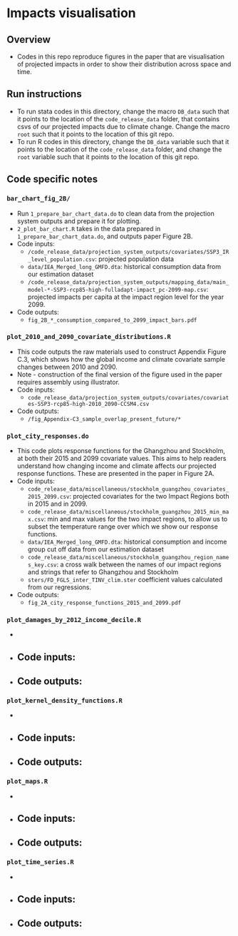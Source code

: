 # Impacts visualisation

## Overview 
- Codes in this repo reproduce figures in the paper that are visualisation of projected impacts in order to show their distribution across space and time. 

## Run instructions
- To run stata codes in this directory, change the macro `DB_data` such that it points to the location of the `code_release_data` folder, that contains csvs of our projected impacts due to climate change. Change the macro `root` such that it points to the location of this git repo. 
- To run R codes in this directory, change the `DB_data` variable such that it points to the location of the `code_release_data` folder, and change the `root` variable  such that it points to the location of this git repo. 

## Code specific notes

### `bar_chart_fig_2B/`
- Run `1_prepare_bar_chart_data.do` to clean data from the projection system outputs and prepare it for plotting. 
- `2_plot_bar_chart.R` takes in the data prepared in `1_prepare_bar_chart_data.do`, and outputs paper Figure 2B. 
- Code inputs:
	- `/code_release_data/projection_system_outputs/covariates/SSP3_IR_level_population.csv`: projected population data
	- `data/IEA_Merged_long_GMFD.dta`: historical consumption data from our estimation dataset
	- `/code_release_data/projection_system_outputs/mapping_data/main_model-*-SSP3-rcp85-high-fulladapt-impact_pc-2099-map.csv`: projected impacts per capita at the impact region level for the year 2099.
- Code outputs: 
	- `fig_2B_*_consumption_compared_to_2099_impact_bars.pdf`

### `plot_2010_and_2090_covariate_distributions.R`
- This code outputs the raw materials used to construct Appendix Figure C.3, which shows how the global income and climate covariate sample changes between 2010 and 2090.
- Note - construction of the final version of the figure used in the paper requires assembly using illustrator.
- Code inputs:
	- `code_release_data/projection_system_outputs/covariates/covariates-SSP3-rcp85-high-2010_2090-CCSM4.csv`
- Code outputs: 
	- `/fig_Appendix-C3_sample_overlap_present_future/*`

### `plot_city_responses.do`
- This code plots response functions for the Ghangzhou and Stockholm, at both their 2015 and 2099 covariate values. This aims to help readers understand how changing income and climate affects our projected response functions. These are presented in the paper in Figure 2A. 
- Code inputs:
	- `code_release_data/miscellaneous/stockholm_guangzhou_covariates_2015_2099.csv`: projected covariates for the two Impact Regions both in 2015 and in 2099. 
	- `code_release_data/miscellaneous/stockholm_guangzhou_2015_min_max.csv`: min and max values for the two impact regions, to allow us to subset the temperature range over which we show our response functions. 
	- `data/IEA_Merged_long_GMFD.dta`: historical consumption and income group cut off data from our estimation dataset
	- `code_release_data/miscellaneous/stockholm_guangzhou_region_names_key.csv`: a cross walk between the names of our impact regions and strings that refer to Ghangzhou and Stockholm
	- `sters/FD_FGLS_inter_TINV_clim.ster` coefficient values calculated from our regressions. 
- Code outputs: 
	- `fig_2A_city_response_functions_2015_and_2099.pdf`

### `plot_damages_by_2012_income_decile.R`
-
- Code inputs:
	- 
- Code outputs: 
	- 
	
### `plot_kernel_density_functions.R`
-
- Code inputs:
	- 
- Code outputs: 
	- 
	
### `plot_maps.R`
-
- Code inputs:
	- 
- Code outputs: 
	- 
	
### `plot_time_series.R`
-
- Code inputs:
	- 
- Code outputs: 
	- 
	

